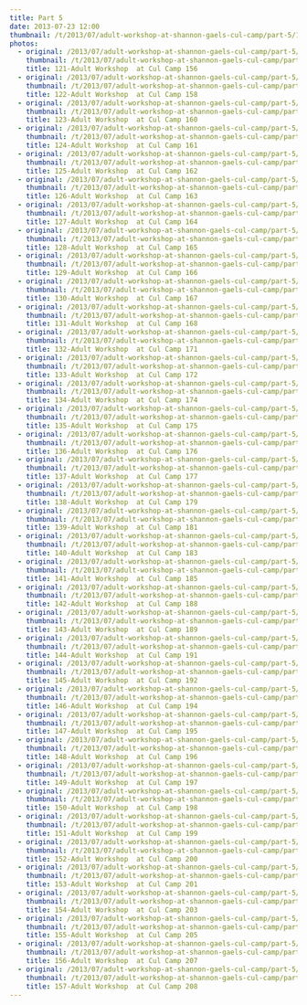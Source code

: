 ```yaml
---
title: Part 5
date: 2013-07-23 12:00
thumbnail: /t/2013/07/adult-workshop-at-shannon-gaels-cul-camp/part-5/121-adult-workshop-at-cul-camp-156.jpg
photos:
  - original: /2013/07/adult-workshop-at-shannon-gaels-cul-camp/part-5/121-adult-workshop-at-cul-camp-156.jpg
    thumbnail: /t/2013/07/adult-workshop-at-shannon-gaels-cul-camp/part-5/121-adult-workshop-at-cul-camp-156.jpg
    title: 121-Adult Workshop  at Cul Camp 156
  - original: /2013/07/adult-workshop-at-shannon-gaels-cul-camp/part-5/122-adult-workshop-at-cul-camp-158.jpg
    thumbnail: /t/2013/07/adult-workshop-at-shannon-gaels-cul-camp/part-5/122-adult-workshop-at-cul-camp-158.jpg
    title: 122-Adult Workshop  at Cul Camp 158
  - original: /2013/07/adult-workshop-at-shannon-gaels-cul-camp/part-5/123-adult-workshop-at-cul-camp-160.jpg
    thumbnail: /t/2013/07/adult-workshop-at-shannon-gaels-cul-camp/part-5/123-adult-workshop-at-cul-camp-160.jpg
    title: 123-Adult Workshop  at Cul Camp 160
  - original: /2013/07/adult-workshop-at-shannon-gaels-cul-camp/part-5/124-adult-workshop-at-cul-camp-161.jpg
    thumbnail: /t/2013/07/adult-workshop-at-shannon-gaels-cul-camp/part-5/124-adult-workshop-at-cul-camp-161.jpg
    title: 124-Adult Workshop  at Cul Camp 161
  - original: /2013/07/adult-workshop-at-shannon-gaels-cul-camp/part-5/125-adult-workshop-at-cul-camp-162.jpg
    thumbnail: /t/2013/07/adult-workshop-at-shannon-gaels-cul-camp/part-5/125-adult-workshop-at-cul-camp-162.jpg
    title: 125-Adult Workshop  at Cul Camp 162
  - original: /2013/07/adult-workshop-at-shannon-gaels-cul-camp/part-5/126-adult-workshop-at-cul-camp-163.jpg
    thumbnail: /t/2013/07/adult-workshop-at-shannon-gaels-cul-camp/part-5/126-adult-workshop-at-cul-camp-163.jpg
    title: 126-Adult Workshop  at Cul Camp 163
  - original: /2013/07/adult-workshop-at-shannon-gaels-cul-camp/part-5/127-adult-workshop-at-cul-camp-164.jpg
    thumbnail: /t/2013/07/adult-workshop-at-shannon-gaels-cul-camp/part-5/127-adult-workshop-at-cul-camp-164.jpg
    title: 127-Adult Workshop  at Cul Camp 164
  - original: /2013/07/adult-workshop-at-shannon-gaels-cul-camp/part-5/128-adult-workshop-at-cul-camp-165.jpg
    thumbnail: /t/2013/07/adult-workshop-at-shannon-gaels-cul-camp/part-5/128-adult-workshop-at-cul-camp-165.jpg
    title: 128-Adult Workshop  at Cul Camp 165
  - original: /2013/07/adult-workshop-at-shannon-gaels-cul-camp/part-5/129-adult-workshop-at-cul-camp-166.jpg
    thumbnail: /t/2013/07/adult-workshop-at-shannon-gaels-cul-camp/part-5/129-adult-workshop-at-cul-camp-166.jpg
    title: 129-Adult Workshop  at Cul Camp 166
  - original: /2013/07/adult-workshop-at-shannon-gaels-cul-camp/part-5/130-adult-workshop-at-cul-camp-167.jpg
    thumbnail: /t/2013/07/adult-workshop-at-shannon-gaels-cul-camp/part-5/130-adult-workshop-at-cul-camp-167.jpg
    title: 130-Adult Workshop  at Cul Camp 167
  - original: /2013/07/adult-workshop-at-shannon-gaels-cul-camp/part-5/131-adult-workshop-at-cul-camp-168.jpg
    thumbnail: /t/2013/07/adult-workshop-at-shannon-gaels-cul-camp/part-5/131-adult-workshop-at-cul-camp-168.jpg
    title: 131-Adult Workshop  at Cul Camp 168
  - original: /2013/07/adult-workshop-at-shannon-gaels-cul-camp/part-5/132-adult-workshop-at-cul-camp-171.jpg
    thumbnail: /t/2013/07/adult-workshop-at-shannon-gaels-cul-camp/part-5/132-adult-workshop-at-cul-camp-171.jpg
    title: 132-Adult Workshop  at Cul Camp 171
  - original: /2013/07/adult-workshop-at-shannon-gaels-cul-camp/part-5/133-adult-workshop-at-cul-camp-172.jpg
    thumbnail: /t/2013/07/adult-workshop-at-shannon-gaels-cul-camp/part-5/133-adult-workshop-at-cul-camp-172.jpg
    title: 133-Adult Workshop  at Cul Camp 172
  - original: /2013/07/adult-workshop-at-shannon-gaels-cul-camp/part-5/134-adult-workshop-at-cul-camp-174.jpg
    thumbnail: /t/2013/07/adult-workshop-at-shannon-gaels-cul-camp/part-5/134-adult-workshop-at-cul-camp-174.jpg
    title: 134-Adult Workshop  at Cul Camp 174
  - original: /2013/07/adult-workshop-at-shannon-gaels-cul-camp/part-5/135-adult-workshop-at-cul-camp-175.jpg
    thumbnail: /t/2013/07/adult-workshop-at-shannon-gaels-cul-camp/part-5/135-adult-workshop-at-cul-camp-175.jpg
    title: 135-Adult Workshop  at Cul Camp 175
  - original: /2013/07/adult-workshop-at-shannon-gaels-cul-camp/part-5/136-adult-workshop-at-cul-camp-176.jpg
    thumbnail: /t/2013/07/adult-workshop-at-shannon-gaels-cul-camp/part-5/136-adult-workshop-at-cul-camp-176.jpg
    title: 136-Adult Workshop  at Cul Camp 176
  - original: /2013/07/adult-workshop-at-shannon-gaels-cul-camp/part-5/137-adult-workshop-at-cul-camp-177.jpg
    thumbnail: /t/2013/07/adult-workshop-at-shannon-gaels-cul-camp/part-5/137-adult-workshop-at-cul-camp-177.jpg
    title: 137-Adult Workshop  at Cul Camp 177
  - original: /2013/07/adult-workshop-at-shannon-gaels-cul-camp/part-5/138-adult-workshop-at-cul-camp-179.jpg
    thumbnail: /t/2013/07/adult-workshop-at-shannon-gaels-cul-camp/part-5/138-adult-workshop-at-cul-camp-179.jpg
    title: 138-Adult Workshop  at Cul Camp 179
  - original: /2013/07/adult-workshop-at-shannon-gaels-cul-camp/part-5/139-adult-workshop-at-cul-camp-181.jpg
    thumbnail: /t/2013/07/adult-workshop-at-shannon-gaels-cul-camp/part-5/139-adult-workshop-at-cul-camp-181.jpg
    title: 139-Adult Workshop  at Cul Camp 181
  - original: /2013/07/adult-workshop-at-shannon-gaels-cul-camp/part-5/140-adult-workshop-at-cul-camp-183.jpg
    thumbnail: /t/2013/07/adult-workshop-at-shannon-gaels-cul-camp/part-5/140-adult-workshop-at-cul-camp-183.jpg
    title: 140-Adult Workshop  at Cul Camp 183
  - original: /2013/07/adult-workshop-at-shannon-gaels-cul-camp/part-5/141-adult-workshop-at-cul-camp-185.jpg
    thumbnail: /t/2013/07/adult-workshop-at-shannon-gaels-cul-camp/part-5/141-adult-workshop-at-cul-camp-185.jpg
    title: 141-Adult Workshop  at Cul Camp 185
  - original: /2013/07/adult-workshop-at-shannon-gaels-cul-camp/part-5/142-adult-workshop-at-cul-camp-188.jpg
    thumbnail: /t/2013/07/adult-workshop-at-shannon-gaels-cul-camp/part-5/142-adult-workshop-at-cul-camp-188.jpg
    title: 142-Adult Workshop  at Cul Camp 188
  - original: /2013/07/adult-workshop-at-shannon-gaels-cul-camp/part-5/143-adult-workshop-at-cul-camp-189.jpg
    thumbnail: /t/2013/07/adult-workshop-at-shannon-gaels-cul-camp/part-5/143-adult-workshop-at-cul-camp-189.jpg
    title: 143-Adult Workshop  at Cul Camp 189
  - original: /2013/07/adult-workshop-at-shannon-gaels-cul-camp/part-5/144-adult-workshop-at-cul-camp-191.jpg
    thumbnail: /t/2013/07/adult-workshop-at-shannon-gaels-cul-camp/part-5/144-adult-workshop-at-cul-camp-191.jpg
    title: 144-Adult Workshop  at Cul Camp 191
  - original: /2013/07/adult-workshop-at-shannon-gaels-cul-camp/part-5/145-adult-workshop-at-cul-camp-192.jpg
    thumbnail: /t/2013/07/adult-workshop-at-shannon-gaels-cul-camp/part-5/145-adult-workshop-at-cul-camp-192.jpg
    title: 145-Adult Workshop  at Cul Camp 192
  - original: /2013/07/adult-workshop-at-shannon-gaels-cul-camp/part-5/146-adult-workshop-at-cul-camp-194.jpg
    thumbnail: /t/2013/07/adult-workshop-at-shannon-gaels-cul-camp/part-5/146-adult-workshop-at-cul-camp-194.jpg
    title: 146-Adult Workshop  at Cul Camp 194
  - original: /2013/07/adult-workshop-at-shannon-gaels-cul-camp/part-5/147-adult-workshop-at-cul-camp-195.jpg
    thumbnail: /t/2013/07/adult-workshop-at-shannon-gaels-cul-camp/part-5/147-adult-workshop-at-cul-camp-195.jpg
    title: 147-Adult Workshop  at Cul Camp 195
  - original: /2013/07/adult-workshop-at-shannon-gaels-cul-camp/part-5/148-adult-workshop-at-cul-camp-196.jpg
    thumbnail: /t/2013/07/adult-workshop-at-shannon-gaels-cul-camp/part-5/148-adult-workshop-at-cul-camp-196.jpg
    title: 148-Adult Workshop  at Cul Camp 196
  - original: /2013/07/adult-workshop-at-shannon-gaels-cul-camp/part-5/149-adult-workshop-at-cul-camp-197.jpg
    thumbnail: /t/2013/07/adult-workshop-at-shannon-gaels-cul-camp/part-5/149-adult-workshop-at-cul-camp-197.jpg
    title: 149-Adult Workshop  at Cul Camp 197
  - original: /2013/07/adult-workshop-at-shannon-gaels-cul-camp/part-5/150-adult-workshop-at-cul-camp-198.jpg
    thumbnail: /t/2013/07/adult-workshop-at-shannon-gaels-cul-camp/part-5/150-adult-workshop-at-cul-camp-198.jpg
    title: 150-Adult Workshop  at Cul Camp 198
  - original: /2013/07/adult-workshop-at-shannon-gaels-cul-camp/part-5/151-adult-workshop-at-cul-camp-199.jpg
    thumbnail: /t/2013/07/adult-workshop-at-shannon-gaels-cul-camp/part-5/151-adult-workshop-at-cul-camp-199.jpg
    title: 151-Adult Workshop  at Cul Camp 199
  - original: /2013/07/adult-workshop-at-shannon-gaels-cul-camp/part-5/152-adult-workshop-at-cul-camp-200.jpg
    thumbnail: /t/2013/07/adult-workshop-at-shannon-gaels-cul-camp/part-5/152-adult-workshop-at-cul-camp-200.jpg
    title: 152-Adult Workshop  at Cul Camp 200
  - original: /2013/07/adult-workshop-at-shannon-gaels-cul-camp/part-5/153-adult-workshop-at-cul-camp-201.jpg
    thumbnail: /t/2013/07/adult-workshop-at-shannon-gaels-cul-camp/part-5/153-adult-workshop-at-cul-camp-201.jpg
    title: 153-Adult Workshop  at Cul Camp 201
  - original: /2013/07/adult-workshop-at-shannon-gaels-cul-camp/part-5/154-adult-workshop-at-cul-camp-203.jpg
    thumbnail: /t/2013/07/adult-workshop-at-shannon-gaels-cul-camp/part-5/154-adult-workshop-at-cul-camp-203.jpg
    title: 154-Adult Workshop  at Cul Camp 203
  - original: /2013/07/adult-workshop-at-shannon-gaels-cul-camp/part-5/155-adult-workshop-at-cul-camp-205.jpg
    thumbnail: /t/2013/07/adult-workshop-at-shannon-gaels-cul-camp/part-5/155-adult-workshop-at-cul-camp-205.jpg
    title: 155-Adult Workshop  at Cul Camp 205
  - original: /2013/07/adult-workshop-at-shannon-gaels-cul-camp/part-5/156-adult-workshop-at-cul-camp-207.jpg
    thumbnail: /t/2013/07/adult-workshop-at-shannon-gaels-cul-camp/part-5/156-adult-workshop-at-cul-camp-207.jpg
    title: 156-Adult Workshop  at Cul Camp 207
  - original: /2013/07/adult-workshop-at-shannon-gaels-cul-camp/part-5/157-adult-workshop-at-cul-camp-208.jpg
    thumbnail: /t/2013/07/adult-workshop-at-shannon-gaels-cul-camp/part-5/157-adult-workshop-at-cul-camp-208.jpg
    title: 157-Adult Workshop  at Cul Camp 208
---
```

